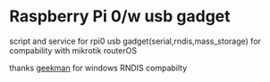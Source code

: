# Raspberry Pi 0/w usb gadget

script and service for rpi0 usb gadget(serial,rndis,mass_storage) for compability with mikrotik routerOS

thanks [geekman](https://gist.github.com/geekman/5bdb5abdc9ec6ac91d5646de0c0c60c4) for windows RNDIS compabilty

